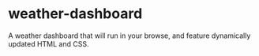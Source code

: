 # weather-dashboard
A weather dashboard that will run in your browse,  and feature dynamically updated HTML and CSS.

